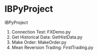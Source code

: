 # IBPyProject
IBPyProject

1. Connection Test: FXDemo.py
2. Get Historical Data: GetHistData.py
3. Make Order: MakeOrder.py
4. Mean Reversion Trading: FirstTrading.py
